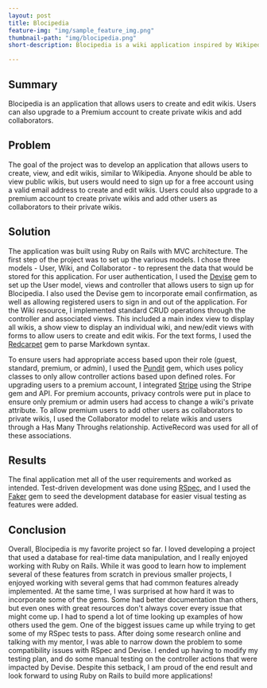 ```yaml
---
layout: post
title: Blocipedia
feature-img: "img/sample_feature_img.png"
thumbnail-path: "img/blocipedia.png"
short-description: Blocipedia is a wiki application inspired by Wikipedia.

---
```

## Summary

Blocipedia is an application that allows users to create and edit wikis.  Users can also upgrade to a Premium account to create private wikis and add collaborators.

## Problem

The goal of the project was to develop an application that allows users to create, view, and edit wikis, similar to Wikipedia.  Anyone should be able to view public wikis, but users would need to sign up for a free account using a valid email address to create and edit wikis.  Users could also upgrade to a premium account to create private wikis and add other users as collaborators to their private wikis.

## Solution

The application was built using Ruby on Rails with MVC architecture.  The first step of the project was to set up the various models.  I chose three models - User, Wiki, and Collaborator - to represent the data that would be stored for this application.  For user authentication, I used the [Devise](https://github.com/plataformatec/devise) gem to set up the User model, views and controller that allows users to sign up for Blocipedia.  I also used the Devise gem to incorporate email confirmation, as well as allowing registered users to sign in and out of the application.  For the Wiki resource, I implemented standard CRUD operations through the controller and associated views.  This included a main index view to display all wikis, a show view to display an individual wiki, and new/edit views with forms to allow users to create and edit wikis.  For the text forms, I used the [Redcarpet](https://github.com/vmg/redcarpet) gem to parse Markdown syntax.

To ensure users had appropriate access based upon their role (guest, standard, premium, or admin), I used the [Pundit](https://github.com/elabs/pundit) gem, which uses policy classes to only allow controller actions based upon defined roles.  For upgrading users to a premium account, I integrated [Stripe](https://stripe.com/) using the Stripe gem and API.  For premium accounts, privacy controls were put in place to ensure only premium or admin users had access to change a wiki's private attribute.  To allow premium users to add other users as collaborators to private wikis, I used the Collaborator model to relate wikis and users through a Has Many Throughs relationship.  ActiveRecord was used for all of these associations.

## Results

The final application met all of the user requirements and worked as intended.  Test-driven development was done using [RSpec](http://rspec.info/), and I used the [Faker](https://github.com/stympy/faker) gem to seed the development database for easier visual testing as features were added.

## Conclusion

Overall, Blocipedia is my favorite project so far.  I loved developing a project that used a database for real-time data manipulation, and I really enjoyed working with Ruby on Rails.  While it was good to learn how to implement several of these features from scratch in previous smaller projects, I enjoyed working with several gems that had common features already implemented.  At the same time, I was surprised at how hard it was to incorporate some of the gems.  Some had better documentation than others, but even ones with great resources don't always cover every issue that might come up.  I had to spend a lot of time looking up examples of how others used the gem.  One of the biggest issues came up while trying to get some of my RSpec tests to pass.  After doing some research online and talking with my mentor, I was able to narrow down the problem to some compatibility issues with RSpec and Devise.  I ended up having to modify my testing plan, and do some manual testing on the controller actions that were impacted by Devise.  Despite this setback, I am proud of the end result and look forward to using Ruby on Rails to build more applications!
